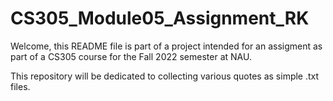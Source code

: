 # CS305_Module05_Assignment_RK

Welcome, this README file is part of a project intended for an assigment as part of a CS305 course for the Fall 2022 semester at NAU.

This repository will be dedicated to collecting various quotes as simple .txt files.
